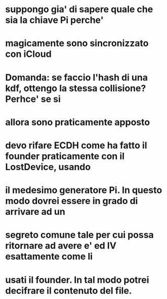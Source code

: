 # suppongo gia' di sapere quale che sia la chiave Pi perche'
# magicamente sono sincronizzato con iCloud
# Domanda: se faccio l'hash di una kdf, ottengo la stessa collisione? Perhce' se si
# allora sono praticamente apposto
# devo rifare ECDH come ha fatto il founder praticamente con il LostDevice, usando
# il medesimo generatore Pi. In questo modo dovrei essere in grado di arrivare ad un
# segreto comune tale per cui possa ritornare ad avere e' ed IV esattamente come li
# usati il founder. In tal modo potrei decifrare il contenuto del file. 